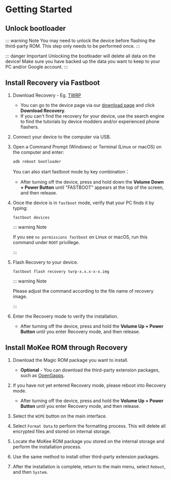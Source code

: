 # Getting Started

## Unlock bootloader

::: warning Note
You may need to unlock the device before flashing the third-party ROM. This step only needs to be performed once.
:::

::: danger Important
Unlocking the bootloader will delete all data on the device! Make sure you have backed up the data you want to keep to your PC and/or Google account.
:::

## Install Recovery via Fastboot

1. Download Recovery - Eg. [TWRP](https://twrp.me/)

   * You can go to the device page via our [download page](https://download.mokeedev.com) and click **Download Recovery**.
   * If you can't find the recovery for your device, use the search engine to find the tutorials by device modders and/or experienced phone flashers.

2. Connect your device to the computer via USB.

3. Open a Command Prompt (Windows) or Terminal (Linux or macOS) on the computer and enter:

   ``` adb reboot bootloader ```

   You can also start fastboot mode by key combination：

   * After turning off the device, press and hold down the **Volume Down + Power Button** until "FASTBOOT" appears at the top of the screen, and then release.

4. Once the device is in `fastboot` mode, verify that your PC finds it by typing:

   ```fastboot devices```

   ::: warning Note

   If you see `no permissions fastboot` on Linux or macOS, run this command under `ROOT` privillege.

   :::

5. Flash Recovery to your device.

   ```fastboot flash recovery twrp-x.x.x-x-x.img```

   ::: warning Note

   Please adjust the command according to the file name of recovery image.

   :::

6. Enter the Recovery mode to verify the installation.

   * After turning off the device, press and hold the **Volume Up + Power Button** until you enter Recovery mode, and then release.

## Install MoKee ROM through Recovery

1. Download the Magic ROM package you want to install.
    * **Optional** - You can download the third-party extension packages, such as [OpenGapps](https://opengapps.org/).

2. If you have not yet entered Recovery mode, please reboot into Recovery mode.
    * After turning off the device, press and hold the **Volume Up + Power Button** until you enter Recovery mode, and then release.

3. Select the `WIPE` button on the main interface.
4. Select `Format Data` to perform the formatting process. This will delete all encrypted files and stored on internal storage.
5. Locate the MoKee ROM package you stored on the internal storage and perform the installation process.
6. Use the same method to install other third-party extension packages.
7. After the installation is complete, return to the main menu, select `Reboot`, and then `System`.
